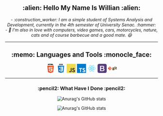 <h2 align="center">:alien: Hello My Name Is Willian :alien:</h2>
<div align="center">
<i > - :construction_worker: I am a simple student of Systems Analysis and Development, currently in the 4th semester of University Senac. :hammer:</i> <br/>
<i> - 🌱 I'm also in love with computers, video games, cars, motorcycles, nature, cats and of course barbecue and a good mate. 😄</i> <br/>
<div>
<hr/>
  
<div align="center">
  <h2> :memo: Languages and Tools :monocle_face:</h2>
<code><img height="30" src="https://raw.githubusercontent.com/github/explore/80688e429a7d4ef2fca1e82350fe8e3517d3494d/topics/html/html.png"></code>
<code><img height="30" src="https://raw.githubusercontent.com/github/explore/80688e429a7d4ef2fca1e82350fe8e3517d3494d/topics/css/css.png"></code>
<code><img height="30" src="https://raw.githubusercontent.com/github/explore/80688e429a7d4ef2fca1e82350fe8e3517d3494d/topics/javascript/javascript.png"></code>
<code><img height="30" src="https://raw.githubusercontent.com/github/explore/80688e429a7d4ef2fca1e82350fe8e3517d3494d/topics/typescript/typescript.png"></code>
<code><img height="30" src="https://raw.githubusercontent.com/github/explore/80688e429a7d4ef2fca1e82350fe8e3517d3494d/topics/react/react.png"></code>
<code><img height="30" src="https://raw.githubusercontent.com/github/explore/80688e429a7d4ef2fca1e82350fe8e3517d3494d/topics/bootstrap/bootstrap.png"></code>
<code><img height="30" src="https://raw.githubusercontent.com/github/explore/80688e429a7d4ef2fca1e82350fe8e3517d3494d/topics/git/git.png"></code>
 </div>
 <hr/>

<h3 align="center">:pencil2: What Have I Done :pencil2:</h3>

<div align="center"> 
  
![Anurag's GitHub stats](https://github-readme-stats.vercel.app/api?username=SakamottoSann&show_icons=true&theme=merko) 

  
![Anurag's GitHub stats](https://github-readme-stats.vercel.app/api/top-langs/?username=SakamottoSann&hide=html&layout=compact&theme=merko)

</div>
  

<!--
**SakamottoSann/SakamottoSann** is a ✨ _special_ ✨ repository because its `README.md` (this file) appears on your GitHub profile.

Here are some ideas to get you started:

- 🔭 I’m currently working on ...
- 🌱 I’m currently learning ...
- 👯 I’m looking to collaborate on ...
- 🤔 I’m looking for help with ...
- 💬 Ask me about ...
- 📫 How to reach me: ...
- 😄 Pronouns: ...
- ⚡ Fun fact: ...
-->
